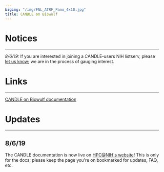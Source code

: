 ```yaml
---
bigimg: "/img/FNL_ATRF_Pano_4x10.jpg"
title: CANDLE on Biowulf
---
```


# Notices
---

*8/6/19:* If you are interested in joining a CANDLE-users NIH listserv, please [let us know](mailto:andrew.weisman@nih.gov); we are in the process of gauging interest.

# Links
---

[CANDLE on Biowulf documentation](https://hpc.nih.gov/apps/candle)

# Updates
---

## 8/6/19

The CANDLE documentation is now live on [HPC@NIH's website](https://hpc.nih.gov/apps/candle)! This is only for the docs; please keep the page you're on bookmarked for updates, FAQ, etc.